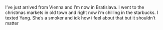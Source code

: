 I’ve just arrived from Vienna and I’m now in Bratislava. I went to the christmas markets in old town and right now i’m chilling in the starbucks. I texted Yang. She’s a smoker and idk how i feel about that but it shouldn’t matter